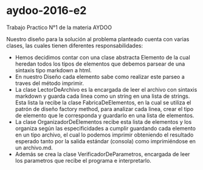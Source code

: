 # aydoo-2016-e2
Trabajo Practico N°1 de la materia AYDOO

Nuestro diseño para la solución al problema planteado cuenta con varias clases, las cuales tienen diferentes responsabilidades:
*	Hemos decidimos contar con una clase abstracta Elemento de la cual heredan todos los tipos de elementos que debemos parsear de una sintaxis tipo markdown a html.
*	En nuestro Diseño cada elemento sabe como realizar este parseo a traves del método imprimir.
*	La clase LectorDeArchivo es la encargada de leer el archivo con sintaxis markdown y guarda cada linea como un string en una lista de strings. Esta lista la recibe la clase FabricaDeElementos, en la cual se utiliza el patrón de diseño factory method, para analizar cada linea, crear el tipo de elemento que le corresponda y guardarlo en una lista de elementos.
*	La clase OrganizadorDeElementos recibe esta lista de elementos y los organiza según las especificidades a cumplir guardando cada elemento  en un tipo archivo, el cual lo podemos imprimir obteniendo el resultado esperado tanto por la salida estándar (consola) como imprimiéndose en un archivo.md.
*	Además se crea la clase VerificadorDeParametros, encargada de leer los parametros que recibe el programa e interpretarlo.

